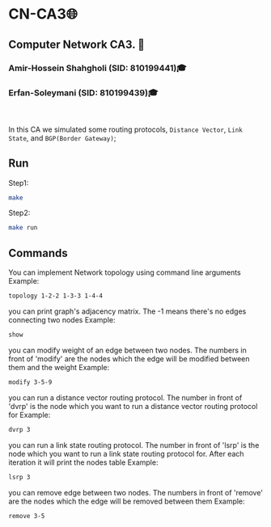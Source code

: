 # CN-CA3🌐
## Computer Network CA3. 📡

### Amir-Hossein Shahgholi (SID: 810199441)🎓

### Erfan-Soleymani (SID: 810199439)🎓
</br>

In this CA we simulated some routing protocols, `Distance Vector`, `Link State`, and `BGP(Border Gateway)`;

## Run
Step1:
```bash
make
```
Step2:
```bash
make run
```

## Commands
You can implement Network topology using command line arguments
Example:
```bash
topology 1-2-2 1-3-3 1-4-4
```

you can print graph's adjacency matrix. The -1 means there's no edges connecting two nodes
Example:
```bash
show
```

you can modify weight of an edge between two nodes. The numbers in front of 'modify' are the nodes which the edge will be modified between them and the weight
Example:
```bash
modify 3-5-9
```

you can run a distance vector routing protocol. The number in front of 'dvrp' is the node which you want to run a distance vector routing protocol for
Example:
```bash
dvrp 3
```

you can run a link state routing protocol. The number in front of 'lsrp' is the node which you want to run a link state routing protocol for. After each iteration it will print the nodes table
Example:
```bash
lsrp 3
```

you can remove edge between two nodes. The numbers in front of 'remove' are the nodes which the edge will be removed between them
Example:
```bash
remove 3-5
```

